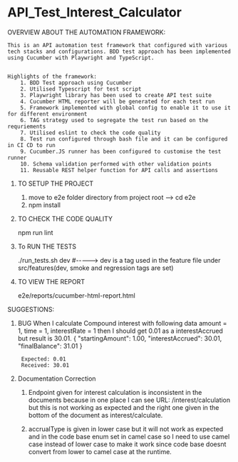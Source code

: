 # API_Test_Interest_Calculator

OVERVIEW ABOUT THE AUTOMATION FRAMEWORK:

    This is an API automation test framework that configured with various tech stacks and configurations. BDD test approach has been implemented using Cucumber with Playwright and TypeScript.
    
    
    Highlights of the framework:
        1. BDD Test approach using Cucumber
        2. Utilised Typescript for test script
        3. Playwright library has been used to create API test suite
        4. Cucumber HTML reporter will be generated for each test run
        5. Framework implemented with global config to enable it to use it for different environment
        6. TAG strategy used to segregate the test run based on the requriements
        7. Utilised eslint to check the code quality
        8. Test run configured through bash file and it can be configured in CI CD to run
        9. Cucumber.JS runner has been configured to customise the test runner
        10. Schema validation performed with other validation points
        11. Reusable REST helper function for API calls and assertions



1. TO SETUP THE PROJECT

    1. move to e2e folder directory from project root --> cd e2e
    2. npm install

2. TO CHECK THE CODE QUALITY

    npm run lint

3. To RUN THE TESTS

    ./run_tests.sh dev        #-----> dev is a tag used in the feature file under src/features(dev, smoke and regression tags are set)

4. TO VIEW THE REPORT

    e2e/reports/cucumber-html-report.html 



SUGGESTIONS:

1. BUG 
    When I calculate Compound interest with following data amount = 1, time = 1, interestRate = 1 then I should get 0.01 as a interestAccrued but result is 30.01.
        {
            "startingAmount": 1.00,
            "interestAccrued": 30.01,
            "finalBalance": 31.01
        }

        Expected: 0.01
        Received: 30.01

2. Documentation Correction

    1. Endpoint given for interest calculation is inconsistent in the documents because in one place I can see 
        URL: /interest/calculation but this is not working as expected and the right one given in the bottom of the document as interest/calculate.
        
    2. accrualType is given in lower case but it will not work as expected and in the code base enum set in camel case so I need to use camel case instead of lower case to make it work since code base doesnt convert from lower to camel case at the runtime.